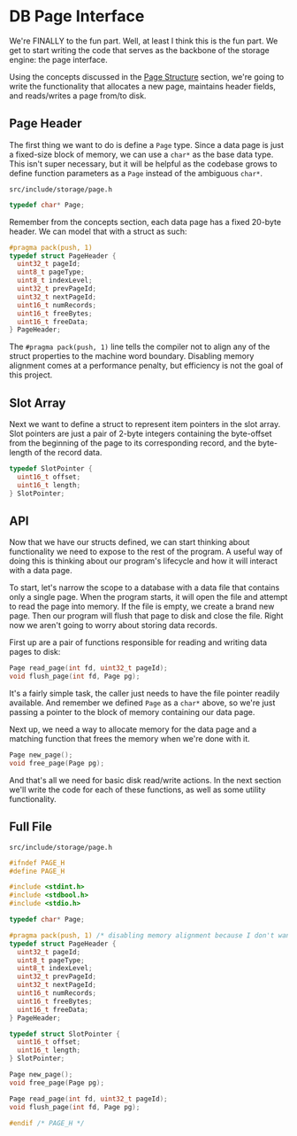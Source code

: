 # DB Page Interface

We're FINALLY to the fun part. Well, at least I think this is the fun part. We get to start writing the code that serves as the backbone of the storage engine: the page interface.

Using the concepts discussed in the [Page Structure](../../03-db-page/page-structure) section, we're going to write the functionality that allocates a new page, maintains header fields, and reads/writes a page from/to disk.

## Page Header

The first thing we want to do is define a `Page` type. Since a data page is just a fixed-size block of memory, we can use a `char*` as the base data type. This isn't super necessary, but it will be helpful as the codebase grows to define function parameters as a `Page` instead of the ambiguous `char*`.

`src/include/storage/page.h`

```c
typedef char* Page;
```

Remember from the concepts section, each data page has a fixed 20-byte header. We can model that with a struct as such:

```c
#pragma pack(push, 1)
typedef struct PageHeader {
  uint32_t pageId;
  uint8_t pageType;
  uint8_t indexLevel;
  uint32_t prevPageId;
  uint32_t nextPageId;
  uint16_t numRecords;
  uint16_t freeBytes;
  uint16_t freeData;
} PageHeader;
```

The `#pragma pack(push, 1)` line tells the compiler not to align any of the struct properties to the machine word boundary. Disabling memory alignment comes at a performance penalty, but efficiency is not the goal of this project.

## Slot Array

Next we want to define a struct to represent item pointers in the slot array. Slot pointers are just a pair of 2-byte integers containing the byte-offset from the beginning of the page to its corresponding record, and the byte-length of the record data.

```c
typedef SlotPointer {
  uint16_t offset;
  uint16_t length;
} SlotPointer;
```

## API

Now that we have our structs defined, we can start thinking about functionality we need to expose to the rest of the program. A useful way of doing this is thinking about our program's lifecycle and how it will interact with a data page.

To start, let's narrow the scope to a database with a data file that contains only a single page. When the program starts, it will open the file and attempt to read the page into memory. If the file is empty, we create a brand new page. Then our program will flush that page to disk and close the file. Right now we aren't going to worry about storing data records.

First up are a pair of functions responsible for reading and writing data pages to disk:

```c
Page read_page(int fd, uint32_t pageId);
void flush_page(int fd, Page pg);
```

It's a fairly simple task, the caller just needs to have the file pointer readily available. And remember we defined `Page` as a `char*` above, so we're just passing a pointer to the block of memory containing our data page.

Next up, we need a way to allocate memory for the data page and a matching function that frees the memory when we're done with it.

```c
Page new_page();
void free_page(Page pg);
```

And that's all we need for basic disk read/write actions. In the next section we'll write the code for each of these functions, as well as some utility functionality.

## Full File

`src/include/storage/page.h`

```c
#ifndef PAGE_H
#define PAGE_H

#include <stdint.h>
#include <stdbool.h>
#include <stdio.h>

typedef char* Page;

#pragma pack(push, 1) /* disabling memory alignment because I don't want to deal with it */
typedef struct PageHeader {
  uint32_t pageId;
  uint8_t pageType;
  uint8_t indexLevel;
  uint32_t prevPageId;
  uint32_t nextPageId;
  uint16_t numRecords;
  uint16_t freeBytes;
  uint16_t freeData;
} PageHeader;

typedef struct SlotPointer {
  uint16_t offset;
  uint16_t length;
} SlotPointer;

Page new_page();
void free_page(Page pg);

Page read_page(int fd, uint32_t pageId);
void flush_page(int fd, Page pg);

#endif /* PAGE_H */
```